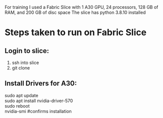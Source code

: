 For training I used a Fabric Slice with 1 A30 GPU, 24 processors, 128 GB of RAM, and 200 GB of disc space
The slice has python 3.8.10 installed 


# Steps taken to run on  Fabric Slice

## Login to slice:
1. ssh into slice
2. git clone 

## Install Drivers for A30:
sudo apt update\
sudo apt install nvidia-driver-570\
sudo reboot\
nvidia-smi #confirms installation
 
 
